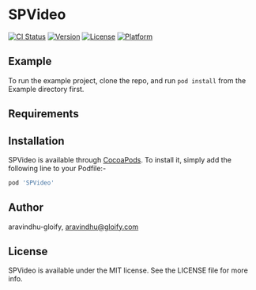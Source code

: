 # SPVideo

[![CI Status](https://img.shields.io/travis/aravindhu-gloify/SPVideo.svg?style=flat)](https://travis-ci.org/aravindhu-gloify/SPVideo)
[![Version](https://img.shields.io/cocoapods/v/SPVideo.svg?style=flat)](https://cocoapods.org/pods/SPVideo)
[![License](https://img.shields.io/cocoapods/l/SPVideo.svg?style=flat)](https://cocoapods.org/pods/SPVideo)
[![Platform](https://img.shields.io/cocoapods/p/SPVideo.svg?style=flat)](https://cocoapods.org/pods/SPVideo)

## Example

To run the example project, clone the repo, and run `pod install` from the Example directory first.

## Requirements

## Installation

SPVideo is available through [CocoaPods](https://cocoapods.org). To install
it, simply add the following line to your Podfile:-

```ruby
pod 'SPVideo'
```

## Author

aravindhu-gloify, aravindhu@gloify.com

## License

SPVideo is available under the MIT license. See the LICENSE file for more info.
